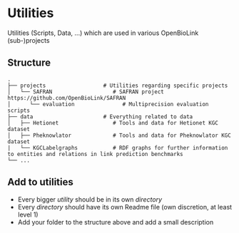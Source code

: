 # Utilities
Utilities (Scripts, Data, ...) which are used in various OpenBioLink (sub-)projects

## Structure

```
.
├── projects                  # Utilities regarding specific projects
│   └── SAFRAN                   # SAFRAN project https://github.com/OpenBioLink/SAFRAN
│      └── evaluation               # Multiprecision evaluation scripts
├── data                      # Everything related to data
│   ├── Hetionet                 # Tools and data for Hetionet KGC dataset
│   ├── Pheknowlator             # Tools and data for Pheknowlator KGC dataset
|   └── KGCLabelgraphs			 # RDF graphs for further information to entities and relations in link prediction benchmarks
└── ...
```

## Add to utilities

+ Every bigger *utility* should be in its own *directory*
+ Every *directory* should have its own Readme file (own discretion, at least level 1) 
+ Add your folder to the structure above and add a small description

